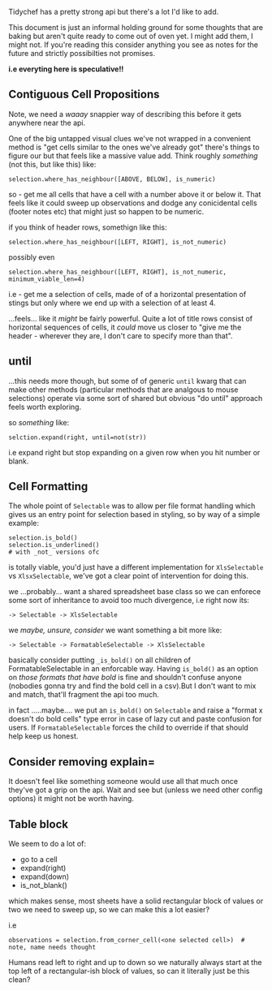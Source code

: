 Tidychef has a pretty strong api but there's a lot I'd like to add.

This document is just an informal holding ground for some thoughts that are baking but aren't quite ready to come out of oven yet. I might add them, I might not. If you're reading this consider anything you see as notes for the future and strictly possibilties not promises.

**i.e everyting here is speculative!!**

## Contiguous Cell Propositions

Note, we need a _waaay_ snappier way of describing this before it gets anywhere near the api.

One of the big untapped visual clues we've not wrapped in a convenient method is "get cells similar to the ones we've already got" there's things to figure our but that feels like a massive value add. Think roughly _something_ (not this, but like this) like:

```
selection.where_has_neighbour([ABOVE, BELOW], is_numeric)
```

so - get me all cells that have a cell with a number above it or below it. That feels like it could sweep up observations and dodge any conicidental cells (footer notes etc) that might just so happen to be numeric. 

if you think of header rows, somethign like this:

```
selection.where_has_neighbour([LEFT, RIGHT], is_not_numeric)
```

possibly even

```
selection.where_has_neighbour([LEFT, RIGHT], is_not_numeric, minimum_viable_len=4)
```

i.e - get me a selection of cells, made of of a horizontal presentation of stings but only where we end up with a selection of at least 4.

...feels... like it _might_ be fairly powerful. Quite a lot of title rows consist of horizontal sequences of cells, it _could_ move us closer to "give me the header - wherever they are, I don't care to specify more than that". 


## until

...this needs more though, but some of of generic `until` kwarg that can make other methods (particular methods that are analgous to mouse selections) operate via some sort of shared but obvious "do until" approach feels worth exploring.

so _something_ like:

```
selction.expand(right, until=not(str))
```

i.e expand right but stop expanding on a given row when you hit number or blank.

## Cell Formatting

The whole point of `Selectable` was to allow per file format handling which gives us an entry point for selection based in styling, so by way of a simple example:

```
selection.is_bold()
selection.is_underlined()
# with _not_ versions ofc
```

is totally viable, you'd just have a different implementation for `XlsSelectable` vs `XlsxSelectable`, we've got a clear point of intervention for doing this.

we ...probably... want a shared spreadsheet base class so we can enforece some sort of inheritance to avoid too much divergence, i.e right now its:

```
-> Selectable -> XlsSelectable
```

we _maybe, unsure, consider_ we want something a bit more like:

```
-> Selectable -> FormatableSelectable -> XlsSelectable
```

basically consider putting `_is_bold()` on all children of FormatableSelectable in an enforcable way. Having `is_bold()` as an option on _those formats that have bold_ is fine and shouldn't confuse anyone (nobodies gonna try and find the bold cell in a csv).But I don't want to mix and match, that'll fragment the api too much.

in fact .....maybe.... we put an `is_bold()` on `Selectable` and raise a "format x doesn't do bold cells" type error in case of lazy cut and paste confusion for users. If `FormatableSelectable` forces the child to override if that should help keep us honest.

## Consider removing explain=

It doesn't feel like something someone would use all that much once they've got a grip on the api. Wait and see but (unless we need other config options) it might not be worth having.


## Table block

We seem to do a lot of:

- go to a cell
- expand(right)
- expand(down)
- is_not_blank()

which makes sense, most sheets have a solid rectangular block of values or two we need to sweep up, so we can make this a lot easier?

i.e

```
observations = selection.from_corner_cell(<one selected cell>)  # note, name needs thought
```

Humans read left to right and up to down so we naturally always start at the top left of a rectangular-ish block of values, so can it literally just be this clean?